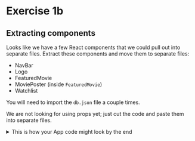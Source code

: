 # Exercise 1b

## Extracting components

Looks like we have a few React components that we could pull out into separate files. Extract these components and move them to separate files:

- NavBar
- Logo
- FeaturedMovie
- MoviePoster (inside `FeaturedMovie`)
- Watchlist

You will need to import the `db.json` file a couple times.

We are not looking for using props yet; just cut the code and paste them into separate files.

<details><summary>This is how your App code might look by the end</summary>

App.js:

```js
<div>
  <NavBar />
  <FeaturedMovie />
  <Watchlist />
</div>
```

</details>
